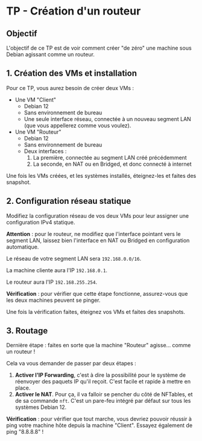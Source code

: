 # TP - Création d'un routeur

## Objectif

L'objectif de ce TP est de voir comment créer "de zéro" une machine sous Debian agissant comme un routeur.

## 1. Création des VMs et installation

Pour ce TP, vous aurez besoin de créer deux VMs :

- Une VM "Client"
    - Debian 12
    - Sans environnement de bureau
    - Une seule interface réseau, connectée à un nouveau segment LAN (que vous appellerez comme vous voulez).
- Une VM "Routeur"
    - Debian 12
    - Sans environnement de bureau
    - Deux interfaces :
        1. La première, connectée au segment LAN créé précédemment
        2. La seconde, en NAT ou en Bridged, et donc connecté à internet

Une fois les VMs créées, et les systèmes installés, éteignez-les et faites des snapshot.

## 2. Configuration réseau statique

Modifiez la configuration réseau de vos deux VMs pour leur assigner une configuration IPv4 statique.

**Attention** : pour le routeur, ne modifiez que l'interface pointant vers le segment LAN, laissez bien l'interface en NAT ou Bridged en configuration automatique.

Le réseau de votre segment LAN sera `192.168.0.0/16`.

La machine cliente aura l'IP `192.168.0.1`.

Le routeur aura l'IP `192.168.255.254`.

**Vérification** : pour vérifier que cette étape fonctionne, assurez-vous que les deux machines peuvent se pinger.

Une fois la vérification faites, éteignez vos VMs et faites des snapshots.

## 3. Routage

Dernière étape : faites en sorte que la machine "Routeur" agisse... comme un routeur !

Cela va vous demander de passer par deux étapes :

1. **Activer l'IP Forwarding**, c'est à dire la possibilité pour le système de réenvoyer des paquets IP qu'il reçoit. C'est facile et rapide à mettre en place.
2. **Activer le NAT**. Pour ça, il va falloir se pencher du côté de NFTables, et de sa commande `nft`. C'est un pare-feu intégré par défaut sur tous les systèmes Debian 12.

**Vérification** : pour vérifier que tout marche, vous devriez pouvoir réussir à ping votre machine hôte depuis la machine "Client". Essayez également de ping "8.8.8.8" !